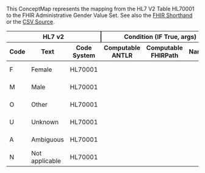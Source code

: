 
This ConceptMap represents the mapping from the HL7 V2 Table HL70001 to the FHIR Administrative Gender Value Set. See also the <a href='https://github.com/HL7/v2-to-fhir/blob/master/input/fsh/Table HL70001 to Administrative Gender.fsh'>FHIR Shorthand</a> or the <a href='https://github.com/HL7/v2-to-fhir/blob/master/mappings/codesystems/HL7 Concept Map_ AdministrativeSex - Sheet1.csv'>CSV Source</a>.
<table class='grid'><thead>
<tr><th colspan='3' style='border-right: 2px solid black;'>HL7 v2</th><th colspan='3' style='border-right: 2px solid black;'>Condition (IF True, args)</th><th colspan='4'>HL7 FHIR</th><th rowspan='2'>Comments</th></tr>
<tr><th>Code</th><th>Text</th><th>Code System</th><th>Computable ANTLR</th><th>Computable FHIRPath</th><th>Narrative</th><th>Code</th><th>Proposed Extension</th><th>Display</th><th>Code System</th></tr></thead>
<tbody>
<tr><td>F</td><td>Female</td><td style='border-right: 2px'>HL70001</td><td style='border-right: 2px'></td><td style='border-right: 2px'></td><td style='border-right: 2px'></td><td>female</td><td style='border-right: 2px'></td><td>Female</td><td><a href='https://hl7.org/fhir/R4/codesystem-administrative-gender.html'>http://hl7.org/fhir/administrative-gender</a></td><td style='border-right: 2px'></td></tr>
<tr><td>M</td><td>Male</td><td style='border-right: 2px'>HL70001</td><td style='border-right: 2px'></td><td style='border-right: 2px'></td><td style='border-right: 2px'></td><td>male</td><td style='border-right: 2px'></td><td>Male</td><td><a href='https://hl7.org/fhir/R4/codesystem-administrative-gender.html'>http://hl7.org/fhir/administrative-gender</a></td><td style='border-right: 2px'></td></tr>
<tr><td>O</td><td>Other</td><td style='border-right: 2px'>HL70001</td><td style='border-right: 2px'></td><td style='border-right: 2px'></td><td style='border-right: 2px'></td><td>other</td><td style='border-right: 2px'></td><td>Other</td><td><a href='https://hl7.org/fhir/R4/codesystem-administrative-gender.html'>http://hl7.org/fhir/administrative-gender</a></td><td style='border-right: 2px'></td></tr>
<tr><td>U</td><td>Unknown</td><td style='border-right: 2px'>HL70001</td><td style='border-right: 2px'></td><td style='border-right: 2px'></td><td style='border-right: 2px'></td><td>unknown</td><td style='border-right: 2px'></td><td>Unknown</td><td><a href='https://hl7.org/fhir/R4/codesystem-administrative-gender.html'>http://hl7.org/fhir/administrative-gender</a></td><td style='border-right: 2px'></td></tr>
<tr><td>A</td><td>Ambiguous</td><td style='border-right: 2px'>HL70001</td><td style='border-right: 2px'></td><td style='border-right: 2px'></td><td style='border-right: 2px'></td><td>other</td><td style='border-right: 2px'></td><td>Other</td><td><a href='https://hl7.org/fhir/R4/codesystem-administrative-gender.html'>http://hl7.org/fhir/administrative-gender</a></td><td style='border-right: 2px'></td></tr>
<tr><td>N</td><td>Not applicable</td><td style='border-right: 2px'>HL70001</td><td style='border-right: 2px'></td><td style='border-right: 2px'></td><td style='border-right: 2px'></td><td>other</td><td style='border-right: 2px'></td><td>Other</td><td><a href='https://hl7.org/fhir/R4/codesystem-administrative-gender.html'>http://hl7.org/fhir/administrative-gender</a></td><td style='border-right: 2px'></td></tr>
</tbody></table>
